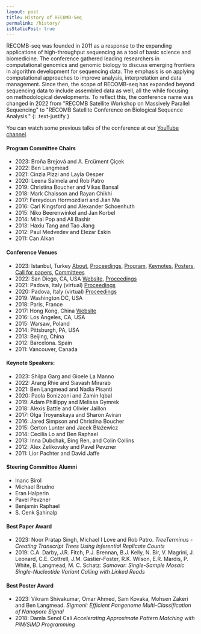 ```yaml
---
layout: post
title: History of RECOMB-Seq
permalink: /history/
isStaticPost: true
---
```


RECOMB-seq was founded in 2011 as a response to the expanding applications of high-throughput sequencing as a  tool of basic science and biomedicine.
The conference gathered leading researchers in computational genomics and genomic biology to discuss emerging frontiers in algorithm development for sequencing data. The emphasis is on applying computational approaches to improve analysis, interpretation and data management.
Since then, the scope of RECOMB-seq has expanded beyond sequencing data to include assembled data as well, all the while focusing on methodological developments.
To reflect this, the conference name was changed in 2022 from "RECOMB Satellite Workshop on Massively Parallel Sequencing" to "RECOMB Satellite Conference on Biological Sequence Analysis."
{: .text-justify }
                
You can watch some previous talks of the conference at our [YouTube channel](https://www.youtube.com/@recomb-seq).

#### Program Committee Chairs
 - 2023: Broňa Brejová and A. Ercüment Çiçek
 - 2022: Ben Langmead
 - 2021: Cinzia Pizzi and Layla Oesper
 - 2020: Leena Salmela and Rob Patro
 - 2019: Christina Boucher and Vikas Bansal
 - 2018: Mark Chaisson and Rayan Chikhi
 - 2017: Fereydoun Hormozdiari and Jian Ma
 - 2016: Carl Kingsford and Alexander Schoenhuth
 - 2015: Niko Beerenwinkel and Jan Korbel
 - 2014: Mihai Pop and Ali Bashir
 - 2013: Haxiu Tang and Tao Jiang
 - 2012: Paul Medvedev and Elezar Eskin
 - 2011: Can Alkan

#### Conference Venues
 - 2023: Istanbul, Turkey [About](./history/2023/about.html), [Proceedings](https://www.sciencedirect.com/journal/iscience/special-issue/103F93M98NT), [Program](./history/2023/program.html), [Keynotes](./history/2023/speakers.html), [Posters](./history/2023/posters.html), [Call for papers](./history/2023/cfP), [Committees](./history/2023/team.html)
 - 2022: San Diego, CA, USA [Website](https://recomb2022.net/recomb-seq/), [Proceedings](https://www.sciencedirect.com/journal/iscience/special-issue/10WWDRTKFT2)
 - 2021: Padova, Italy (virtual) [Proceedings](https://www.sciencedirect.com/journal/iscience/special-issue/10W0FF85C2N)
 - 2020: Padova, Italy (virtual) [Proceedings](https://www.sciencedirect.com/science/journal/25890042/vsi/10RXQZ3KPM1)
 - 2019: Washington DC, USA
 - 2018: Paris, France
 - 2017: Hong Kong, China [Website](https://cb.csail.mit.edu/cb/recomb2017/recomb-seq.html)
 - 2016: Los Angeles, CA, USA
 - 2015: Warsaw, Poland
 - 2014: Pittsburgh, PA, USA
 - 2013: Beijing, China
 - 2012: Barcelona. Spain
 - 2011: Vancouver, Canada

#### Keynote Speakers:
 - 2023: Shilpa Garg and Gioele La Manno
 - 2022: Arang Rhie and Siavash Mirarab 
 - 2021: Ben Langmead and Nadia Pisanti
 - 2020: Paola Bonizzoni and Zamin Iqbal
 - 2019: Adam Phillippy and Melissa Gymrek
 - 2018: Alexis Battle and Olivier Jaillon
 - 2017: Olga Troyanskaya and Sharon Aviran
 - 2016: Jared Simpson and Christina Boucher
 - 2015: Gerton Lunter and Jacek Błażewicz
 - 2014: Cecilia Lo and Ben Raphael
 - 2013: Inna Dubchak, Bing Ren, and Colin Collins
 - 2012: Alex Zelikovsky and Pavel Pevzner
 - 2011: Lior Pachter and David Jaffe

#### Steering Committee Alumni
  - Inanc Birol
  - Michael Brudno
  - Eran Halperin
  - Pavel Pevzner
  - Benjamin Raphael
  - S. Cenk Şahinalp

#### Best Paper Award
  - 2023: Noor Pratap Singh, Michael I Love and Rob Patro. *TreeTerminus - Creating Transcript Trees Using Inferential Replicate Counts*
  - 2019: C.A. Darby, J.R. Fitch, P.J. Brennan, B.J. Kelly, N. Bir, V. Magrini, J. Leonard, C.E. Cottrell, J.M. Gastier-Foster, R.K. Wilson, E.R. Mardis, P. White, B. Langmead, M. C. Schatz: *Samovar: Single-Sample Mosaic Single-Nucleotide Variant Calling with Linked Reads*

#### Best Poster Award
  - 2023: Vikram Shivakumar, Omar Ahmed, Sam Kovaka, Mohsen Zakeri and Ben Langmead. *Sigmoni: Efficient Pangenome Multi-Classification of Nanopore Signal*
  - 2018: Damla Senol Cali *Accelerating Approximate Pattern Matching with PiM/SIMD Programming*

<img class="img-responsive feature-image" src="{{ site.baseurl }}/img/posts/cod.jpg" style="display:none">
